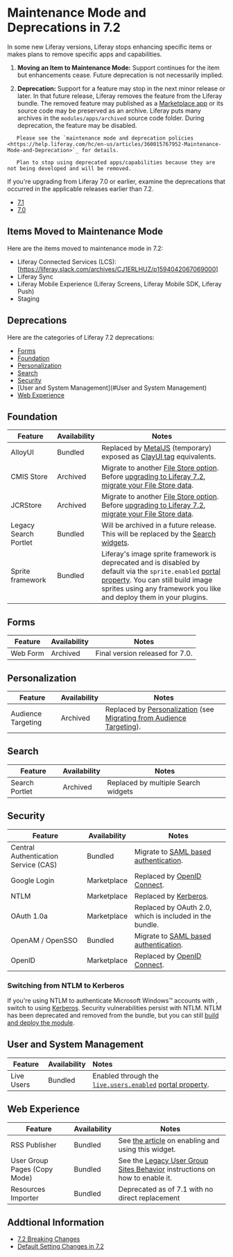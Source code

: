 # Maintenance Mode and Deprecations in 7.2

In some new Liferay versions, Liferay stops enhancing specific items or makes plans to remove specific apps and capabilities.

1. **Moving an Item to Maintenance Mode:** Support continues for the item but enhancements cease. Future deprecation is not necessarily implied.

2. **Deprecation:** Support for a feature may stop in the next minor release or later. In that future release, Liferay removes the feature from the Liferay bundle. The removed feature may published as a [Marketplace app](https://web.liferay.com/marketplace) or its source code may be preserved as an archive. Liferay puts many archives in the `modules/apps/archived` source code folder. During deprecation, the feature may be disabled.

```important::
   Please see the `maintenance mode and deprecation policies <https://help.liferay.com/hc/en-us/articles/360015767952-Maintenance-Mode-and-Deprecation>`_ for details.
```

```note::
   Plan to stop using deprecated apps/capabilities because they are not being developed and will be removed.
```

If you're upgrading from Liferay 7.0 or earlier, examine the deprecations that occurred in the applicable releases earlier than 7.2.

* [ 7.1](https://help.liferay.com/hc/en-us/articles/360018403151-Digital-Experience-Platform-7-1-Deprecated-and-Removed-Items)
* [ 7.0](https://help.liferay.com/hc/en-us/articles/360018123832-Digital-Experience-Platform-7-0-Deprecated-and-Removed-Items)

## Items Moved to Maintenance Mode

Here are the items moved to maintenance mode in 7.2:

* Liferay Connected Services (LCS): [https://liferay.slack.com/archives/CJ1ERLHUZ/p1594042067069000]
* Liferay Sync
* Liferay Mobile Experience (Liferay Screens, Liferay Mobile SDK, Liferay Push)
* Staging

## Deprecations

Here are the categories of Liferay 7.2 deprecations:

* [Forms](#forms)
* [Foundation](#foundation)
* [Personalization](#Personalization)
* [Search](#search)
* [Security](#secturiy)
* [User and System Management](#User and System Management)
* [Web Experience](#web-experience)

## Foundation

| Feature |  Availability |  Notes |
| --- | ------------- | ------ |
| AlloyUI | Bundled | Replaced by [MetalJS](https://metaljs.com/) (temporary) exposed as [ClayUI tag](https://clayui.com/) equivalents. |
| CMIS Store | Archived | Migrate to another [File Store option](../../../system-administration/file-storage/configuring-file-storage.md). Before [upgrading to Liferay 7.2](../upgrade-basics/upgrade-overview.md), [migrate your File Store data](../../../system-administration/file-storage/file-store-migration.md). |
| JCRStore | Archived | Migrate to another [File Store option](../../../system-administration/file-storage/configuring-file-storage.md). Before [upgrading to Liferay 7.2](../upgrade-basics/upgrade-overview.md), [migrate your File Store data](../../../system-administration/file-storage/file-store-migration.md). |
| Legacy Search Portlet | Bundled | Will be archived in a future release. This will be replaced by the [Search widgets](../../../using-search/search-pages-and-widgets/search-results/search-results.md). |
| Sprite framework | Bundled | Liferay's image sprite framework is deprecated and is disabled by default via the `sprite.enabled` [portal property](https://learn.liferay.com/dxp/7.x/en/installation-and-upgrades/reference/portal-properties.html). You can still build image sprites using any framework you like and deploy them in your plugins. |

## Forms

| Feature | Availability | Notes |
| --- | ------------------ | ----------- |
| Web Form | Archived | Final version released for 7.0. |

## Personalization

| Feature |  Availability |  Notes |
| --- | ------------- | ------ |
| Audience Targeting | Archived | Replaced by [Personalization](../../../site-building/personalizing-site-experience/personalizing-site-experience.html) (see [Migrating from Audience Targeting](https://help.liferay.com/hc/en-us/articles/360028711992-Manually-Migrating-from-Audience-Targeting)). |

## Search

| Feature | Availability | Notes |
| --- | ------------- | ------ |
| Search Portlet | Archived | Replaced by multiple Search widgets |

## Security

| Feature |  Availability |  Notes |
| --- | ------------------ | ----------- |
| Central Authentication Service (CAS) | Bundled | Migrate to [SAML based authentication](../../securing-liferay/configuring-sso/authenticating-with-saml/single-sign-on-with-saml.md). |
| Google Login | Marketplace | Replaced by [OpenID Connect](../../securing-liferay/configuring-sso/other-ssos/using-openid-connect.md). |
| NTLM | Marketplace | Replaced by [Kerberos](../../securing-liferay/configuring-sso/authenticating-with-kerberos.md). |
| OAuth 1.0a | Marketplace | Replaced by OAuth 2.0, which is included in the bundle. |
| OpenAM / OpenSSO | Bundled | Migrate to [SAML based authentication](../../installation-and-upgrades/securing-liferay/configuring-sso/authenticating-with-saml/single-sign-on-with-saml.md). |
| OpenID | Marketplace | Replaced by [OpenID Connect](../../securing-liferay/configuring-sso/other-ssos/using-openid-connect.md). |

### Switching from NTLM to Kerberos

If you're using NTLM to authenticate Microsoft Windows™ accounts with , switch to using [Kerberos](../../securing-liferay/configuring-sso/authenticating-with-kerberos.md). Security vulnerabilities persist with NTLM. NTLM has been deprecated and removed from the bundle, but you can still [build and deploy the module](https://github.com/liferay/liferay-portal/tree/7.2.x/modules/apps/portal-security-sso-ntlm).

## User and System Management

| Feature |  Availability | Notes |
| --- | ------------------ | :---- |
| Live Users | Bundled | Enabled through the [`live.users.enabled`](https://docs.liferay.com/dxp/portal/7.2-latest/propertiesdoc/portal.properties.html) [portal property](../../reference/portal-properties.md). |

## Web Experience

| Feature |  Availability |  Notes |
| --- | ------------- | ------ |
| RSS Publisher | Bundled | See [the article](https://help.liferay.com/hc/en-us/articles/360028820672-The-RSS-Publisher-Widget) on enabling and using this widget. |
| User Group Pages (Copy Mode) | Bundled | See the [Legacy User Group Sites Behavior](../../../users-and-permissions/user-groups/user-group-sites.md) instructions on how to enable it. |
| Resources Importer | Bundled | Deprecated as of 7.1 with no direct replacement |

## Addtional Information

* [7.2 Breaking Changes](../../../liferay-internals/reference/7-2-breaking-changes.md)
* [Default Setting Changes in 7.2](./default-setting-changes-in-7-2.md)